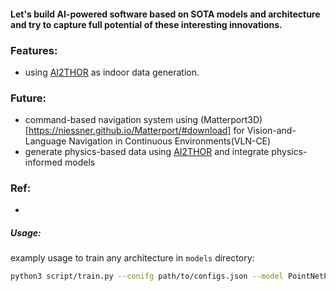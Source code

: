#### Let's build AI-powered software based on SOTA models and architecture and try to capture full potential of these interesting innovations.


### Features:
- using [AI2THOR](https://ai2thor.allenai.org) as indoor data generation.


### Future:
- command-based navigation system using (Matterport3D)[https://niessner.github.io/Matterport/#download] for Vision-and-Language Navigation in Continuous Environments(VLN-CE)
- generate physics-based data using [AI2THOR](https://ai2thor.allenai.org) and integrate physics-informed models


### Ref:
- 




##### Usage:

examply usage to train any architecture in `models` directory:

```bash
python3 script/train.py --conifg path/to/configs.json --model PointNetPP
```